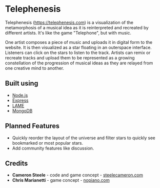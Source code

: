 # Telephenesis

Telephenesis (https://telephenesis.com) is a visualization of the metamorphosis of a musical idea as it is reinterpreted and recreated by different artists. It's like the game "Telephone", but with music.

One artist composes a piece of music and uploads it in digital form to the website. It is then visualized as a star floating in an outerspace interface. Listeners can click on the stars to listen to the track. Artists can remix or recreate tracks and upload them to be represented as a growing constellation of the progression of musical ideas as they are relayed from one creative mind to another.

## Built using
* [Node.js](https://nodejs.org/en/)
* [Express](https://expressjs.com/)
* [LAME](https://lame.buanzo.org/)
* [MongoDB](https://www.mongodb.com/)

## Planned Features
- Quickly reorder the layout of the universe and filter stars to quickly see bookmarked or most popular stars.
- Add community features like discussion.

## Credits
* **Cameron Steele** - code and game concept - [steelecameron.com](https://steelecameron.com)
* **Chris Marianetti** - game concept - [nopiano.com](http://nopiano.com)
